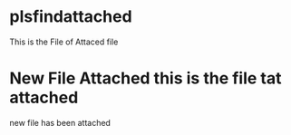 # plsfindattached
This is the File of Attaced file 

# New File Attached this is the file tat attached 
new file has been attached  
